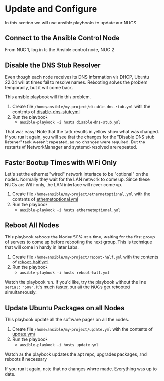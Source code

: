# Update and Configure
In this section we will use ansible playbooks to update our NUCS.

## Connect to the Ansible Control Node
From NUC 1, log in to the Ansible control node, NUC 2

## Disable the DNS Stub Resolver
Even though each node receives its DNS information via DHCP, Ubuntu 22.04 will at times fail to resolve names. Rebooting solves the problem temporarily, but it will come back.

This ansible playbook will fix this problem.
1. Create file `/home/ansible/my-project/disable-dns-stub.yml` with the contents of [disable-dns-stub.yml](disable-dns-stub.yml)
2. Run the playbook
    - `ansible-playbook -i hosts disable-dns-stub.yml`

  That was easy! Note that the task results in yellow show what was changed. If you run it again, you will see that the changes for the "Disable DNS stub listener" task weren't repeated, as no changes were required. But the restarts of NetworkManager and systemd-resolved are repeated.

## Faster Bootup Times with WiFi Only
Let's set the ethernet "wired" network interface to be "optional" on the nodes. Normally they wait for the LAN network to come up. Since these NUCs are Wifi-only, the LAN interface will never come up.

1. Create file `/home/ansible/my-project/ethernetoptional.yml` with the contents of [ethernetoptional.yml](ethernetoptional.yml)
2. Run the playbook
    - `ansible-playbook -i hosts ethernetoptional.yml`
  
## Reboot All Nodes
This playbook reboots the Nodes 50% at a time, waiting for the first group of servers to come up before rebooting the next group. This is technique that will come in handy in later Labs.

1. Create file `/home/ansible/my-project/reboot-half.yml` with the contents of [reboot-half.yml](reboot-half.yml)
2. Run the playbook
    - `ansible-playbook -i hosts reboot-half.yml`

Watch the playbook run. If you'd like, try the playbook without the line `serial: "50%"`. It's much faster, but all the NUCs get rebooted simultaneously.

## Update Ubuntu Packages on all Nodes
This playbook update all the software pages on all the nodes.

1. Create file `/home/ansible/my-project/update.yml` with the contents of [update.yml](update.yml)
2. Run the playbook
    - `ansible-playbook -i hosts update.yml`

Watch as the playbook updates the apt repo, upgrades packages, and reboots if necessary.

If you run it again, note that no changes where made. Everything was up to date.
